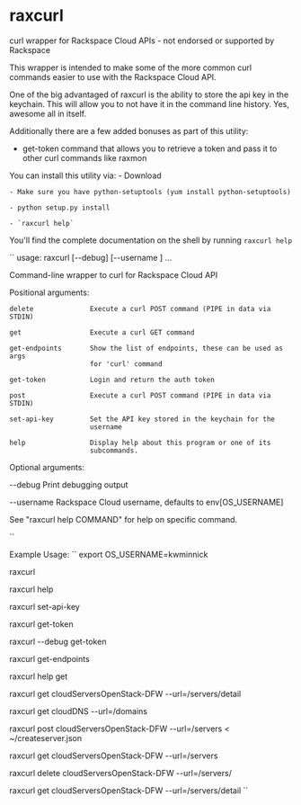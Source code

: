 raxcurl
=======

curl wrapper for Rackspace Cloud APIs - not endorsed or supported by Rackspace

This wrapper is intended to make some of the more common curl commands easier
to use with the Rackspace Cloud API.

One of the big advantaged of raxcurl is the ability to store the api key
in the keychain.  This will allow you to not have it in the command line
history. Yes, awesome all in itself.

Additionally there are a few added bonuses as part of this utility:
- get-token command that allows you to retrieve a token and pass it to other curl commands
like raxmon

You can install this utility via:
    - Download

    - Make sure you have python-setuptools (yum install python-setuptools)

    - python setup.py install

    - `raxcurl help`


You'll find the complete documentation on the shell by running ``raxcurl help``

``
usage: raxcurl [--debug] [--username <username>] <subcommand> ...


Command-line wrapper to curl for Rackspace Cloud API


Positional arguments:

  <subcommand>

    delete              Execute a curl POST command (PIPE in data via STDIN)

    get                 Execute a curl GET command

    get-endpoints       Show the list of endpoints, these can be used as args
                        for 'curl' command

    get-token           Login and return the auth token

    post                Execute a curl POST command (PIPE in data via STDIN)

    set-api-key         Set the API key stored in the keychain for the
                        username

    help                Display help about this program or one of its
                        subcommands.


Optional arguments:

  --debug               Print debugging output

  --username <username>
                        Rackspace Cloud username, defaults to env[OS_USERNAME]


See "raxcurl help COMMAND" for help on specific command.

``

Example Usage:
``
export OS_USERNAME=kwminnick

raxcurl

raxcurl help

raxcurl set-api-key

raxcurl get-token

raxcurl --debug get-token

raxcurl get-endpoints

raxcurl help get

raxcurl get cloudServersOpenStack-DFW --url=/servers/detail

raxcurl get cloudDNS --url=/domains

raxcurl post cloudServersOpenStack-DFW --url=/servers < ~/createserver.json

raxcurl get cloudServersOpenStack-DFW --url=/servers

raxcurl delete cloudServersOpenStack-DFW --url=/servers/<id>

raxcurl get cloudServersOpenStack-DFW --url=/servers/detail
``

